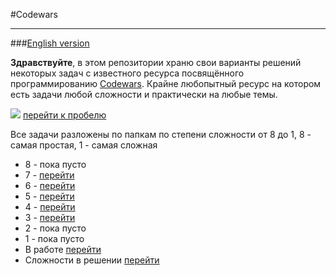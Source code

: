 #Codewars
___
###[English version](README_ENG.md) 

__Здравствуйте__, в этом репозитории храню свои варианты решений некоторых задач с известного ресурса посвящённого 
программированию [Codewars](https://www.codewars.com/). Крайне любопытный ресурс на котором есть задачи любой 
сложности и практически на любые темы.

![](https://www.codewars.com/users/vivera83/badges/large)
[перейти к пробелю](https://www.codewars.com/users/vivera83)

Все задачи разложены по папкам по степени сложности от 8 до 1, 8 - самая простая,
1 - самая сложная
* 8 - пока пусто
* 7  - [перейти](./7)
* 6 - [перейти](./6)
* 5 - [перейти](./5)
* 4 - [перейти](./4)
* 3 - [перейти](./3)
* 2 - пока пусто 
* 1 - пока пусто
* В работе [перейти](./in_work)
* Сложности в решении [перейти](./not_resolve)
